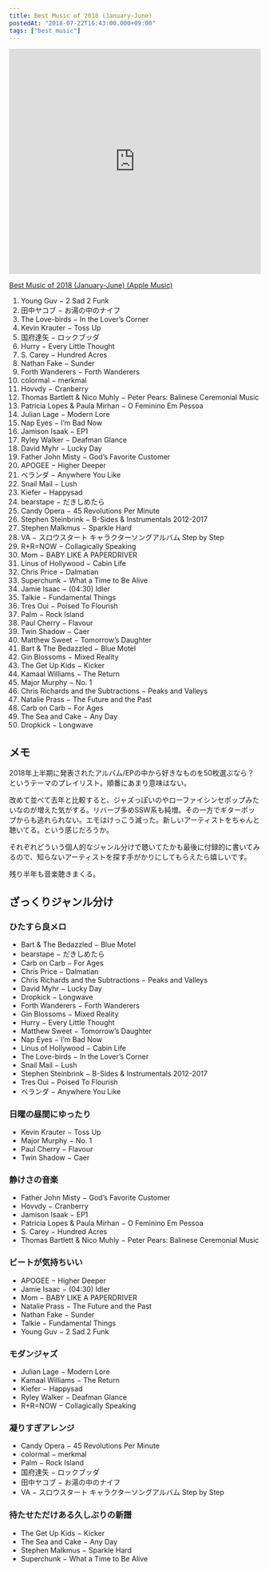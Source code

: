 ```yaml
---
title: Best Music of 2018 (January-June)
postedAt: "2018-07-22T16:43:00.000+09:00"
tags: ["best music"]
---
```


<iframe allow="autoplay *; encrypted-media *;" frameborder="0" height="450" style="width:100%;max-width:660px;overflow:hidden;background:transparent;" sandbox="allow-forms allow-popups allow-same-origin allow-scripts allow-storage-access-by-user-activation allow-top-navigation-by-user-activation" src="https://embed.music.apple.com/jp/playlist/best-music-of-2018-january-june/pl.u-55D6307IYDxR47?app=music&amp;at=1000lR8X"></iframe> 

[Best Music of 2018 (January-June) (Apple Music)](https://itunes.apple.com/jp/playlist/best-music-of-2018-january-june/pl.u-55D6307IYDxR47?mt=1&app=music&at=1000lR8X)

1. Young Guv − 2 Sad 2 Funk
2. 田中ヤコブ − お湯の中のナイフ
3. The Love-birds − In the Lover’s Corner
4. Kevin Krauter − Toss Up
5. 国府達矢 − ロックブッダ
6. Hurry − Every Little Thought
7. S. Carey − Hundred Acres
8. Nathan Fake − Sunder
9. Forth Wanderers − Forth Wanderers
10. colormal − merkmal
11. Hovvdy − Cranberry
12. Thomas Bartlett & Nico Muhly − Peter Pears: Balinese Ceremonial Music
13. Patricia Lopes & Paula Mirhan − O Feminino Em Pessoa
14. Julian Lage − Modern Lore
15. Nap Eyes − I’m Bad Now
16. Jamison Isaak − EP1
17. Ryley Walker − Deafman Glance
18. David Myhr − Lucky Day
19. Father John Misty − God’s Favorite Customer
20. APOGEE − Higher Deeper
21. ベランダ − Anywhere You Like
22. Snail Mail − Lush
23. Kiefer − Happysad
24. bearstape − だきしめたら
25. Candy Opera − 45 Revolutions Per Minute
26. Stephen Steinbrink − B-Sides & Instrumentals 2012-2017
27. Stephen Malkmus − Sparkle Hard
28. VA − スロウスタート キャラクターソングアルバム Step by Step
29. R+R=NOW − Collagically Speaking
30. Mom − BABY LIKE A PAPERDRIVER
31. Linus of Hollywood − Cabin Life
32. Chris Price − Dalmatian
33. Superchunk − What a Time to Be Alive
34. Jamie Isaac − (04:30) Idler
35. Talkie − Fundamental Things
36. Tres Oui − Poised To Flourish
37. Palm − Rock Island
38. Paul Cherry − Flavour
39. Twin Shadow − Caer
40. Matthew Sweet − Tomorrow’s Daughter
41. Bart & The Bedazzled − Blue Motel
42. Gin Blossoms − Mixed Reality
43. The Get Up Kids − Kicker
44. Kamaal Williams − The Return
45. Major Murphy − No. 1
46. Chris Richards and the Subtractions − Peaks and Valleys
47. Natalie Prass − The Future and the Past
48. Carb on Carb − For Ages
49. The Sea and Cake − Any Day
50. Dropkick − Longwave

## メモ

2018年上半期に発表されたアルバム/EPの中から好きなものを50枚選ぶなら？というテーマのプレイリスト。順番にあまり意味はない。

改めて並べて去年と比較すると、ジャズっぽいのやローファイシンセポップみたいなのが増えた気がする。リバーブ多めSSW系も純増。その一方でギターポップからも逃れられない。エモはけっこう減った。新しいアーティストをちゃんと聴いてる。という感じだろうか。

それぞれどういう個人的なジャンル分けで聴いてたかも最後に付録的に書いてみるので、知らないアーティストを探す手がかりにしてもらえたら嬉しいです。

残り半年も音楽聴きまくる。

## ざっくりジャンル分け

### ひたすら良メロ

* Bart & The Bedazzled − Blue Motel
* bearstape − だきしめたら
* Carb on Carb − For Ages
* Chris Price − Dalmatian
* Chris Richards and the Subtractions − Peaks and Valleys
* David Myhr − Lucky Day
* Dropkick − Longwave
* Forth Wanderers − Forth Wanderers
* Gin Blossoms − Mixed Reality
* Hurry − Every Little Thought
* Matthew Sweet − Tomorrow’s Daughter
* Nap Eyes − I’m Bad Now
* Linus of Hollywood − Cabin Life
* The Love-birds − In the Lover’s Corner
* Snail Mail − Lush
* Stephen Steinbrink − B-Sides & Instrumentals 2012-2017
* Tres Oui − Poised To Flourish
* ベランダ − Anywhere You Like

### 日曜の昼間にゆったり

* Kevin Krauter − Toss Up
* Major Murphy − No. 1
* Paul Cherry − Flavour
* Twin Shadow − Caer

### 静けさの音楽

* Father John Misty − God’s Favorite Customer
* Hovvdy − Cranberry
* Jamison Isaak − EP1
* Patricia Lopes & Paula Mirhan − O Feminino Em Pessoa
* S. Carey − Hundred Acres
* Thomas Bartlett & Nico Muhly − Peter Pears: Balinese Ceremonial Music

### ビートが気持ちいい

* APOGEE − Higher Deeper
* Jamie Isaac − (04:30) Idler
* Mom − BABY LIKE A PAPERDRIVER
* Natalie Prass − The Future and the Past
* Nathan Fake − Sunder
* Talkie − Fundamental Things
* Young Guv − 2 Sad 2 Funk

### モダンジャズ

* Julian Lage − Modern Lore
* Kamaal Williams − The Return
* Kiefer − Happysad
* Ryley Walker − Deafman Glance
* R+R=NOW − Collagically Speaking

### 凝りすぎアレンジ

* Candy Opera − 45 Revolutions Per Minute
* colormal − merkmal
* Palm − Rock Island
* 国府達矢 − ロックブッダ
* 田中ヤコブ − お湯の中のナイフ
* VA − スロウスタート キャラクターソングアルバム Step by Step

### 待たせただけある久しぶりの新譜

* The Get Up Kids − Kicker
* The Sea and Cake − Any Day
* Stephen Malkmus − Sparkle Hard
* Superchunk − What a Time to Be Alive